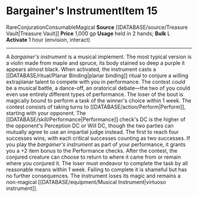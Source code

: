 ﻿---
bulk: L
id: '2116'
item_category: Consumables
item_subcategory: Other Consumables
level: '15'
name: Bargainer's Instrument
price: 1,000 gp
rarity: Rare
school: Conjuration
source: '[[DATABASE/source/Treasure Vault|Treasure Vault]]'
subcategory: consumable/otherconsumable
trait:
- '[[DATABASE/trait/Conjuration|Conjuration]]'
- '[[DATABASE/trait/Consumable|Consumable]]'
- '[[DATABASE/trait/Magical|Magical]]'
- '[[DATABASE/trait/Rare|Rare]]'
type: Item
usage: held in 2 hands

---
# Bargainer's Instrument<span class="item-type">Item 15</span>

<span class="trait-rare item-trait">Rare</span><span class="item-trait">Conjuration</span><span class="item-trait">Consumable</span><span class="item-trait">Magical</span>
**Source** [[DATABASE/source/Treasure Vault|Treasure Vault]] 
**Price** 1,000 gp
**Usage** held in 2 hands; **Bulk** L
**Activate** 1 hour (envision, interact)

---
A _bargainer's instrument_ is a musical implement. The most typical version is a violin made from maple and spruce, its body stained so deep a purple it appears almost black. When activated, the instrument casts a [[DATABASE/ritual/Planar Binding|planar binding]] ritual to conjure a willing extraplanar talent to compete with you in performance.
 The contest could be a musical battle, a dance-off, an oratorical debate—the two of you could even use entirely different types of performance. The loser of the bout is magically bound to perform a task of the winner's choice within 1 week. The contest consists of taking turns to [[DATABASE/action/Perform|Perform]], starting with your opponent. The [[DATABASE/skill/Performance|Performance]] check's DC is the higher of the opponent's Perception DC or Will DC, though the two parties can mutually agree to use an impartial judge instead. The first to reach four successes wins, with each critical successes counting as two successes. If you play the _bargainer's instrument_ as part of your performance, it grants you a +2 item bonus to the Performance checks.
 After the contest, the conjured creature can choose to return to where it came from or remain where you conjured it. The loser must endeavor to complete the task by all reasonable means within 1 week. Failing to complete it is shameful but has no further consequences. The instrument loses its magic and remains a non-magical [[DATABASE/equipment/Musical Instrument|virtuoso instrument]].